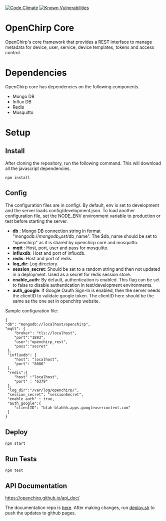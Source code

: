 <!--[![Build Status](https://travis-ci.org/OpenChirp/openchirp_rest.svg?branch=master)](https://travis-ci.org/OpenChirp/openchirp_rest)-->
[![Code Climate](https://codeclimate.com/github/OpenChirp/openchirp_rest/badges/gpa.svg)](https://codeclimate.com/github/OpenChirp/openchirp_rest)
[![Known Vulnerabilities](https://snyk.io/test/github/openchirp/openchirp_rest/badge.svg)](https://snyk.io/test/github/openchirp/openchirp_rest)

# OpenChirp Core
OpenChirp's core framework that provides a REST interface to manage metadata for device, user, service, device templates, tokens and access control.

# Dependencies
OpenChirp core has dependencies on the following components.
* Mongo DB
* Influx DB
* Redis
* Mosquitto

# Setup

## Install
After cloning the repository, run the following command. This will download all the javascript dependencies.
```
npm install
```

## Config
The configuration files are in config/. By default, env is set to development and the server loads config/development.json. To load another configuration file, set the NODE_ENV environment variable to production or test before starting the server.
* **db** : Mongo DB connection string in format "mongodb://$mongodb_host/$db_name". The $db_name should be set to "openchirp" as it is shared by openchirp core and mosquitto.
* **mqtt** : Host, port, user and pass for mosquitto.
* **influxdb**: Host and port of influxdb.
* **redis**: Host and port of redis.
* **log_dir**: Log directory.
* **session_secret**: Should be set to a random string and then not updated in a deployment. Used as a secret for redis session store.
* **enable_auth**: By default, authentication is enabled. This flag can be set to false to disable authentication in test/development environments.
* **auth_google**: If Google Oauth Sign-In is enabled, then the server needs the clientID to validate google token. The clientID here should be the same as the one set in openchirp website.

Sample configuration file:

```
{
"db": "mongodb://localhost/openchirp",
"mqtt": {
    "broker": "tls://localhost",
    "port":"1883",
    "user":"openchirp_rest",
    "pass":"secret"
 },
 "influxdb": {
    "host": "localhost",
    "port": "8086"
 },
 "redis":{
    "host" :"localhost",
    "port" : "6379"
 },
 "log_dir":"/var/log/openchirp/",
 "session_secret": "sessionSecret",
 "enable_auth" : true,
 "auth_google":{
    "clientID": "blah-blahhh.apps.googleusercontent.com"
 }
}
```

## Deploy
```
npm start
```

## Run Tests
```
npm test
```


## API Documentation
https://openchirp.github.io/api_doc/

The documentation repo is [here](https://github.com/OpenChirp/api_doc/tree/master/source/includes). After making changes, run [deploy.sh](https://github.com/OpenChirp/api_doc/blob/master/deploy.sh) to push the updates to github pages.
